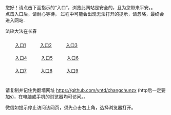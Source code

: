 您好！请点击下面指示的“入口”，浏览此网站是安全的，且为您带来平安。。 <br/>
点击入口后，请耐心等待， 过程中可能会出现无法打开的提示，请忽略，最终会进入网站. </br>

法轮大法在长春<br/>
<div style="padding:10px"><a style="margin:20px" target="_blank" href="https://d36wrdr56nv9hl.cloudfront.net/2Qpsp?tlcvpga" id="ccLink1" rel="nofollow">入口1</a> <a target="_blank" style="margin:20px" href="https://d1pzxplpgtvbx8.cloudfront.net/2Qpsp?qxdaiq" id="ccLink2" rel="nofollow">入口2</a> <a style="margin:20px" target="_blank" href="https://d31c837va0y3ss.cloudfront.net/2Qpsp?gxuvbjce" id="ccLink3" rel="nofollow">入口3</a></div>

<div style="padding:10px" ><a style="margin:20px" target="_blank" href="https://d36wrdr56nv9hl.cloudfront.net/2Qpsp?tlcvpga" id="ccLink4" rel="nofollow">入口4</a> <a style="margin:20px" href="https://d1pzxplpgtvbx8.cloudfront.net/2Qpsp?qxdaiq" target="_blank" id="ccLink5" rel="nofollow">入口5</a> <a style="margin:20px" href="https://d31c837va0y3ss.cloudfront.net/2Qpsp?gxuvbjce" target="_blank" id="ccLink6" rel="nofollow">入口6</a></div>

<div style="padding:10px"><a style="margin:20px" target="_blank" href="https://d36wrdr56nv9hl.cloudfront.net/2Qpsp?tlcvpga" id="ccLink7" rel="nofollow">入口7</a> <a style="margin:20px" href="https://d1pzxplpgtvbx8.cloudfront.net/2Qpsp?qxdaiq" target="_blank" id="ccLink8" rel="nofollow">入口8</a> <a style="margin:20px" target="_blank" href="https://d31c837va0y3ss.cloudfront.net/2Qpsp?gxuvbjce" id="ccLink9" rel="nofollow">入口9</a></div>

<br/>



请复制并记住免翻墙网址 https://github.com/yntd/changchunzx (http后一定要加s)，在电脑或手机的浏览器均可访问。。<br/>

微信如提示停止访问该网页，须先点击右上角，选择浏览器打开。
